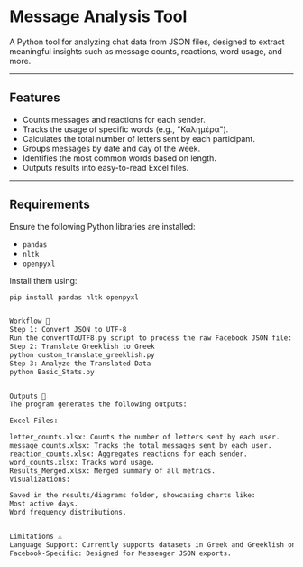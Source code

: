 # Message Analysis Tool

A Python tool for analyzing chat data from JSON files, designed to extract meaningful insights such as message counts, reactions, word usage, and more.

---

## Features

- Counts messages and reactions for each sender.
- Tracks the usage of specific words (e.g., "Καλημέρα").
- Calculates the total number of letters sent by each participant.
- Groups messages by date and day of the week.
- Identifies the most common words based on length.
- Outputs results into easy-to-read Excel files.

---

## Requirements

Ensure the following Python libraries are installed:
- `pandas`
- `nltk`
- `openpyxl`

Install them using:
```bash
pip install pandas nltk openpyxl


Workflow 🔄
Step 1: Convert JSON to UTF-8
Run the convertToUTF8.py script to process the raw Facebook JSON file:
Step 2: Translate Greeklish to Greek
python custom_translate_greeklish.py
Step 3: Analyze the Translated Data
python Basic_Stats.py


Outputs 📂
The program generates the following outputs:

Excel Files:

letter_counts.xlsx: Counts the number of letters sent by each user.
message_counts.xlsx: Tracks the total messages sent by each user.
reaction_counts.xlsx: Aggregates reactions for each sender.
word_counts.xlsx: Tracks word usage.
Results_Merged.xlsx: Merged summary of all metrics.
Visualizations:

Saved in the results/diagrams folder, showcasing charts like:
Most active days.
Word frequency distributions.


Limitations ⚠️
Language Support: Currently supports datasets in Greek and Greeklish only.
Facebook-Specific: Designed for Messenger JSON exports.

